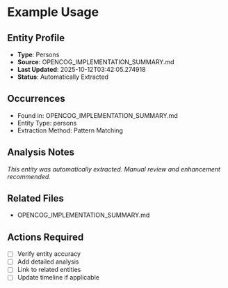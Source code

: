 # Example Usage

## Entity Profile
- **Type**: Persons
- **Source**: OPENCOG_IMPLEMENTATION_SUMMARY.md
- **Last Updated**: 2025-10-12T03:42:05.274918
- **Status**: Automatically Extracted

## Occurrences
- Found in: OPENCOG_IMPLEMENTATION_SUMMARY.md
- Entity Type: persons
- Extraction Method: Pattern Matching

## Analysis Notes
*This entity was automatically extracted. Manual review and enhancement recommended.*

## Related Files
- OPENCOG_IMPLEMENTATION_SUMMARY.md

## Actions Required
- [ ] Verify entity accuracy
- [ ] Add detailed analysis
- [ ] Link to related entities
- [ ] Update timeline if applicable

